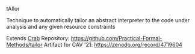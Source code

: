 tAIlor

Technique to automatically tailor an abstract interpreter to the code under analysis and any given resource constraints

Extends [Crab](Libraries/Crab.md)
Repository: https://github.com/Practical-Formal-Methods/tailor
Artifact for CAV '21: https://zenodo.org/record/4719604
